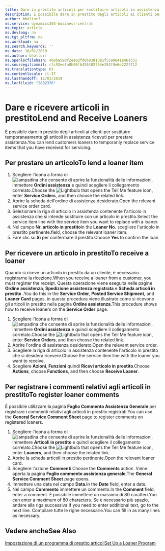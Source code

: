 ```yaml
---
title: Dare in prestito articoli per sostituire articoli in assistenza | Documenti Microsoft
description: È possibile dare in prestito degli articoli ai clienti per sostituire temporaneamente gli articoli in assistenza ricevuti per prestare assistenza.
author: bholtorf
ms.service: dynamics365-business-central
ms.topic: article
ms.devlang: na
ms.tgt_pltfrm: na
ms.workload: na
ms.search.keywords: ''
ms.date: 10/01/2019
ms.author: bholtorf
ms.openlocfilehash: 4b8ba590f2ee02fd0b9381381f5590641e46ac51
ms.sourcegitcommit: cfc92eefa8b06fb426482f54e393f0e6e222f712
ms.translationtype: HT
ms.contentlocale: it-IT
ms.lasthandoff: 12/03/2019
ms.locfileid: "2882376"
---
```

# <a name="lend-and-receive-loaners"></a><span data-ttu-id="9da5f-103">Dare e ricevere articoli in prestito</span><span class="sxs-lookup"><span data-stu-id="9da5f-103">Lend and Receive Loaners</span></span>
<span data-ttu-id="9da5f-104">È possibile dare in prestito degli articoli ai clienti per sostituire temporaneamente gli articoli in assistenza ricevuti per prestare assistenza.</span><span class="sxs-lookup"><span data-stu-id="9da5f-104">You can lend customers loaners to temporarily replace service items that you have received for servicing.</span></span>  
  
## <a name="to-lend-a-loaner-item"></a><span data-ttu-id="9da5f-105">Per prestare un articolo</span><span class="sxs-lookup"><span data-stu-id="9da5f-105">To lend a loaner item</span></span>    
1. <span data-ttu-id="9da5f-106">Scegliere l'icona a forma di ![lampadina che consente di aprire la funzionalità delle informazioni](media/ui-search/search_small.png "Informazioni sull'operazione che si desidera eseguire"), immettere **Ordini assistenza** e quindi scegliere il collegamento correlato.</span><span class="sxs-lookup"><span data-stu-id="9da5f-106">Choose the ![Lightbulb that opens the Tell Me feature](media/ui-search/search_small.png "Tell me what you want to do") icon, enter **Service Orders**, and then choose the related link.</span></span>  
2. <span data-ttu-id="9da5f-107">Aprire la scheda dell'ordine di assistenza desiderato.</span><span class="sxs-lookup"><span data-stu-id="9da5f-107">Open the relevant service order card.</span></span>  
3. <span data-ttu-id="9da5f-108">Selezionare la riga di articolo in assistenza contenente l'articolo in assistenza che si intende sostituire con un articolo in prestito.</span><span class="sxs-lookup"><span data-stu-id="9da5f-108">Select the service item line with the service item you want to replace with a loaner.</span></span>  
4. <span data-ttu-id="9da5f-109">Nel campo **Nr. articolo in prestito**</span><span class="sxs-lookup"><span data-stu-id="9da5f-109">In the **Loaner No.**</span></span> <span data-ttu-id="9da5f-110">scegliere l'articolo in prestito pertinente.</span><span class="sxs-lookup"><span data-stu-id="9da5f-110">field, choose the relevant loaner item.</span></span>  
5. <span data-ttu-id="9da5f-111">Fare clic su **Sì** per confermare il prestito.</span><span class="sxs-lookup"><span data-stu-id="9da5f-111">Choose **Yes** to confirm the loan.</span></span>  

## <a name="to-receive-a-loaner"></a><span data-ttu-id="9da5f-112">Per ricevere un articolo in prestito</span><span class="sxs-lookup"><span data-stu-id="9da5f-112">To receive a loaner</span></span>  
<span data-ttu-id="9da5f-113">Quando si riceve un articolo in prestito da un cliente, è necessario registrarne la ricezione.</span><span class="sxs-lookup"><span data-stu-id="9da5f-113">When you receive a loaner from a customer, you must register the receipt.</span></span> <span data-ttu-id="9da5f-114">Questa operazione viene eseguita nelle pagine **Ordine assistenza**, **Spedizione assistenza registrata** e  **Scheda articoli in prestito** .</span><span class="sxs-lookup"><span data-stu-id="9da5f-114">You do this in the **Service Order**, **Posted Service Shipment**, and **Loaner Card** pages.</span></span> <span data-ttu-id="9da5f-115">in questa procedura viene illustrato come si ricevono gli articoli in prestito nella pagina **Ordine assistenza**.</span><span class="sxs-lookup"><span data-stu-id="9da5f-115">This procedure shows how to receive loaners on the **Service Order** page.</span></span>  
  
1. <span data-ttu-id="9da5f-116">Scegliere l'icona a forma di ![lampadina che consente di aprire la funzionalità delle informazioni](media/ui-search/search_small.png "Informazioni sull'operazione che si desidera eseguire"), immettere **Ordini assistenza** e quindi scegliere il collegamento correlato.</span><span class="sxs-lookup"><span data-stu-id="9da5f-116">Choose the ![Lightbulb that opens the Tell Me feature](media/ui-search/search_small.png "Tell me what you want to do") icon, enter **Service Orders**, and then choose the related link.</span></span>  
2. <span data-ttu-id="9da5f-117">Aprire l'ordine di assistenza desiderato.</span><span class="sxs-lookup"><span data-stu-id="9da5f-117">Open the relevant service order.</span></span>  
3. <span data-ttu-id="9da5f-118">Scegliere la riga di articolo in assistenza contenente l'articolo in prestito che si desidera ricevere.</span><span class="sxs-lookup"><span data-stu-id="9da5f-118">Choose the service item line with the loaner you want to receive.</span></span>  
4. <span data-ttu-id="9da5f-119">Scegliere **Azioni**, **Funzioni** quindi **Ricevi articolo in prestito**.</span><span class="sxs-lookup"><span data-stu-id="9da5f-119">Choose **Actions**, choose **Functions**, and then choose **Receive Loaner**.</span></span>  

## <a name="to-register-loaner-comments"></a><span data-ttu-id="9da5f-120">Per registrare i commenti relativi agli articoli in prestito</span><span class="sxs-lookup"><span data-stu-id="9da5f-120">To register loaner comments</span></span>  
<span data-ttu-id="9da5f-121">È possibile utilizzare la pagina **Foglio Commento Assistenza Generale** per registrare i commenti relativi agli articoli in prestito registrati.</span><span class="sxs-lookup"><span data-stu-id="9da5f-121">You can use the **General Service Comment Sheet** page to register comments on registered loaners.</span></span>  
  
1. <span data-ttu-id="9da5f-122">Scegliere l'icona a forma di ![lampadina che consente di aprire la funzionalità delle informazioni](media/ui-search/search_small.png "Informazioni sull'operazione che si desidera eseguire"), immettere **Articoli in prestito** e quindi scegliere il collegamento correlato.</span><span class="sxs-lookup"><span data-stu-id="9da5f-122">Choose the ![Lightbulb that opens the Tell Me feature](media/ui-search/search_small.png "Tell me what you want to do") icon, enter **Loaners**, and then choose the related link.</span></span>  
2. <span data-ttu-id="9da5f-123">Aprire la scheda articoli in prestito pertinente.</span><span class="sxs-lookup"><span data-stu-id="9da5f-123">Open the relevant loaner card.</span></span>  
3. <span data-ttu-id="9da5f-124">Scegliere l'azione **Commenti**.</span><span class="sxs-lookup"><span data-stu-id="9da5f-124">Choose the **Comments** action.</span></span> <span data-ttu-id="9da5f-125">Viene aperta la pagina **Foglio commento assistenza generale**.</span><span class="sxs-lookup"><span data-stu-id="9da5f-125">The **General Service Comment Sheet** page opens.</span></span>  
4. <span data-ttu-id="9da5f-126">Immettere una data nel campo **Data**.</span><span class="sxs-lookup"><span data-stu-id="9da5f-126">In the **Date** field, enter a date.</span></span>  
5. <span data-ttu-id="9da5f-127">Nel campo **Commento** immettere un commento.</span><span class="sxs-lookup"><span data-stu-id="9da5f-127">In the **Comment** field, enter a comment.</span></span> <span data-ttu-id="9da5f-128">È possibile immettere un massimo di 80 caratteri.</span><span class="sxs-lookup"><span data-stu-id="9da5f-128">You can enter a maximum of 80 characters.</span></span> <span data-ttu-id="9da5f-129">Se è necessario più spazio, andare alla riga successiva.</span><span class="sxs-lookup"><span data-stu-id="9da5f-129">If you need to enter additional text, go to the next line.</span></span> <span data-ttu-id="9da5f-130">Compilare tutte le righe necessarie.</span><span class="sxs-lookup"><span data-stu-id="9da5f-130">You can fill in as many lines as necessary.</span></span>  
  
## <a name="see-also"></a><span data-ttu-id="9da5f-131">Vedere anche</span><span class="sxs-lookup"><span data-stu-id="9da5f-131">See Also</span></span>  
[<span data-ttu-id="9da5f-132">Impostazione di un programma di prestito articoli</span><span class="sxs-lookup"><span data-stu-id="9da5f-132">Set Up a Loaner Program</span></span>](service-how-setup-loaner-program.md)   
